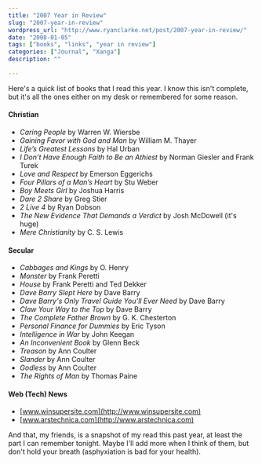 ```yaml
---
title: "2007 Year in Review"
slug: "2007-year-in-review"
wordpress_url: "http://www.ryanclarke.net/post/2007-year-in-review/"
date: "2008-01-05"
tags: ["books", "links", "year in review"]
categories: ["Journal", "Xanga"]
description: ""

---
```


Here's a quick list of books that I read this year. I know this isn't complete, but it's all the ones either on my desk or remembered for some reason.

#### Christian

* _Caring People_ by Warren W. Wiersbe
* _Gaining Favor with God and Man_ by William M. Thayer
* _Life’s Greatest Lessons_ by Hal Urban
* _I Don’t Have Enough Faith to Be an Athiest_ by Norman Giesler and Frank Turek
* _Love and Respect_ by Emerson Eggerichs
* _Four Pillars of a Man’s Heart_ by Stu Weber
* _Boy Meets Girl_ by Joshua Harris
* _Dare 2 Share_ by Greg Stier
* _2 Live 4_ by Ryan Dobson
* _The New Evidence That Demands a Verdict_ by Josh McDowell (it's huge)
* _Mere Christianity_ by C. S. Lewis

#### Secular

* _Cabbages and Kings_ by O. Henry
* _Monster_ by Frank Peretti
* _House_ by Frank Peretti and Ted Dekker
* _Dave Barry Slept Here_ by Dave Barry
* _Dave Barry's Only Travel Guide You’ll Ever Need_ by Dave Barry
* _Claw Your Way to the Top_ by Dave Barry
* _The Complete Father Brown_ by G. K. Chesterton
* _Personal Finance for Dummies_ by Eric Tyson
* _Intelligence in War_ by John Keegan
* _An Inconvenient Book_ by Glenn Beck
* _Treason_ by Ann Coulter
* _Slander_ by Ann Coulter
* _Godless_ by Ann Coulter
* _The Rights of Man_ by Thomas Paine

#### Web (Tech) News

* [www.winsupersite.com](http://www.winsupersite.com)
* [www.arstechnica.com](http://www.arstechnica.com)

And that, my friends, is a snapshot of my read this past year, at least the part I can remember tonight. Maybe I'll add more when I think of them, but don't hold your breath (asphyxiation is bad for your health).
